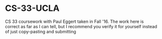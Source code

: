# CS-33-UCLA

CS 33 coursework with Paul Eggert taken in Fall '16. The work here is correct as far as I can tell, but I recommend you verify it for yourself instead of just copy-pasting and submitting
